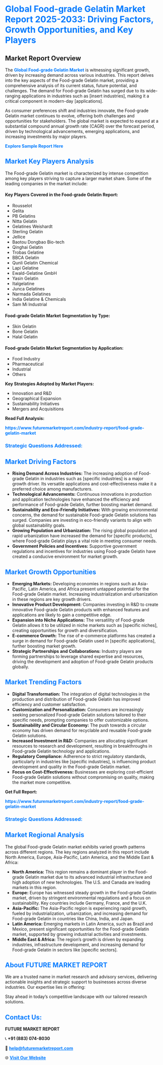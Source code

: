 <h1 style="color: #007BFF;">Global Food-grade Gelatin Market Report 2025-2033: Driving Factors, Growth Opportunities, and Key Players</h1>

<section id="overview">
<h2>Market Report Overview</h2>
<p>The <a href="https://www.futuremarketreport.com/industry-report/food-grade-gelatin-market" style="color: #007BFF; text-decoration: none;"><strong>Global Food-grade Gelatin Market</strong></a> is witnessing significant growth, driven by increasing demand across various industries. This report delves into the key aspects of the Food-grade Gelatin market, providing a comprehensive analysis of its current status, future potential, and challenges. The demand for Food-grade Gelatin has surged due to its wide-ranging applications in industries such as [insert industries], making it a critical component in modern-day [applications].</p>
<p>As consumer preferences shift and industries innovate, the Food-grade Gelatin market continues to evolve, offering both challenges and opportunities for stakeholders. The global market is expected to expand at a substantial compound annual growth rate (CAGR) over the forecast period, driven by technological advancements, emerging applications, and increasing investments by major players.</p>
</section>

<section id="overview">
<p><a href="https://www.futuremarketreport.com/request-sample/reportId=45638" style="color: #007BFF; text-decoration: none;"><strong>Explore Sample Report Here</strong></a></p>
</section>

<section id="key-players">
<h2 style="color: #007BFF;">Market Key Players Analysis</h2>
<p>The Food-grade Gelatin market is characterized by intense competition among key players striving to capture a larger market share. Some of the leading companies in the market include:</p>
<h4>Key Players Covered in the Food-grade Gelatin Report:</h4>
<ul><li>Rousselot</li><li>Gelita</li><li>PB Gelatins</li><li>Nitta Gelatin</li><li>Gelatines Weishardt</li><li>Sterling Gelatin</li><li>Jellice</li><li>Baotou Dongbao Bio-tech</li><li>Qinghai Gelatin</li><li>Trobas Gelatine</li><li>BBCA Gelatin</li><li>Qunli Gelatin Chemical</li><li>Lapi Gelatine</li><li>Ewald-Gelatine GmbH</li><li>Yasin Gelatin</li><li>Italgelatine</li><li>Junca Gelatines</li><li>Narmada Gelatines</li><li>India Gelatine &amp; Chemicals</li><li>Sam Mi Industrial</li></ul>
<h4>Food-grade Gelatin Market Segmentation by Type:</h4>
<ul><li>Skin Gelatin</li><li>Bone Gelatin</li><li>Halal Gelatin</li></ul>

<h4>Food-grade Gelatin Market Segmentation by Application:</h4>
<ul><li>Food Industry</li><li>Pharmaceutical</li><li>Industrial</li><li>Others</li></ul>
<p><strong>Key Strategies Adopted by Market Players:</strong></p>
<ul>
<li>Innovation and R&D</li>
<li>Geographical Expansion</li>
<li>Sustainability Initiatives</li>
<li>Mergers and Acquisitions</li>
</ul>
</section>

<section>
<p><strong>Read Full Analysis: </strong></p><a href="https://www.futuremarketreport.com/industry-report/food-grade-gelatin-market" style="color: #007BFF; text-decoration: none;"><strong>https://www.futuremarketreport.com/industry-report/food-grade-gelatin-market</strong></a>
<h3 style="color: #007BFF;">Strategic Questions Addressed:</h3>
</section>

<section id="driving-factors">
<h2 style="color: #007BFF;">Market Driving Factors</h2>
<ul>
<li><strong>Rising Demand Across Industries:</strong> The increasing adoption of Food-grade Gelatin in industries such as [specific industries] is a major growth driver. Its versatile applications and cost-effectiveness make it a preferred choice among manufacturers.</li>
<li><strong>Technological Advancements:</strong> Continuous innovations in production and application technologies have enhanced the efficiency and performance of Food-grade Gelatin, further boosting market demand.</li>
<li><strong>Sustainability and Eco-Friendly Initiatives:</strong> With growing environmental concerns, the demand for sustainable Food-grade Gelatin solutions has surged. Companies are investing in eco-friendly variants to align with global sustainability goals.</li>
<li><strong>Growing Population and Urbanization:</strong> The rising global population and rapid urbanization have increased the demand for [specific products], where Food-grade Gelatin plays a vital role in meeting consumer needs.</li>
<li><strong>Government Policies and Incentives:</strong> Supportive government regulations and incentives for industries using Food-grade Gelatin have created a conducive environment for market growth.</li>
</ul>
</section>

<section id="growth-opportunities">
<h2 style="color: #007BFF;">Market Growth Opportunities</h2>
<ul>
<li><strong>Emerging Markets:</strong> Developing economies in regions such as Asia-Pacific, Latin America, and Africa present untapped potential for the Food-grade Gelatin market. Increasing industrialization and urbanization in these regions are key growth drivers.</li>
<li><strong>Innovative Product Development:</strong> Companies investing in R&D to create innovative Food-grade Gelatin products with enhanced features and applications are likely to gain a competitive edge.</li>
<li><strong>Expansion into Niche Applications:</strong> The versatility of Food-grade Gelatin allows it to be utilized in niche markets such as [specific niches], creating opportunities for growth and diversification.</li>
<li><strong>E-commerce Growth:</strong> The rise of e-commerce platforms has created a surge in demand for Food-grade Gelatin used in [specific applications], further boosting market growth.</li>
<li><strong>Strategic Partnerships and Collaborations:</strong> Industry players are forming partnerships to leverage shared expertise and resources, driving the development and adoption of Food-grade Gelatin products globally.</li>
</ul>
</section>

<section id="trending-factors">
<h2 style="color: #007BFF;">Market Trending Factors</h2>
<ul>
<li><strong>Digital Transformation:</strong> The integration of digital technologies in the production and distribution of Food-grade Gelatin has improved efficiency and customer satisfaction.</li>
<li><strong>Customization and Personalization:</strong> Consumers are increasingly seeking personalized Food-grade Gelatin solutions tailored to their specific needs, prompting companies to offer customizable options.</li>
<li><strong>Sustainability and Circular Economy:</strong> The push towards a circular economy has driven demand for recyclable and reusable Food-grade Gelatin solutions.</li>
<li><strong>Increased Investment in R&D:</strong> Companies are allocating significant resources to research and development, resulting in breakthroughs in Food-grade Gelatin technology and applications.</li>
<li><strong>Regulatory Compliance:</strong> Adherence to strict regulatory standards, particularly in industries like [specific industries], is influencing product development and quality in the Food-grade Gelatin market.</li>
<li><strong>Focus on Cost-Effectiveness:</strong> Businesses are exploring cost-efficient Food-grade Gelatin solutions without compromising on quality, making the market more competitive.</li>
</ul>
</section>

<section>
<p><strong>Get Full Report: </strong></p><a href="https://www.futuremarketreport.com/industry-report/food-grade-gelatin-market" style="color: #007BFF; text-decoration: none;"><strong>https://www.futuremarketreport.com/industry-report/food-grade-gelatin-market</strong></a>
<h3 style="color: #007BFF;">Strategic Questions Addressed:</h3>
</section>


<section id="regional-analysis">
<h2 style="color: #007BFF;">Market Regional Analysis</h2>
<p>The global Food-grade Gelatin market exhibits varied growth patterns across different regions. The key regions analyzed in this report include North America, Europe, Asia-Pacific, Latin America, and the Middle East & Africa:</p>
<ul>
<li><strong>North America:</strong> This region remains a dominant player in the Food-grade Gelatin market due to its advanced industrial infrastructure and high adoption of new technologies. The U.S. and Canada are leading markets in this region.</li>
<li><strong>Europe:</strong> Europe has witnessed steady growth in the Food-grade Gelatin market, driven by stringent environmental regulations and a focus on sustainability. Key countries include Germany, France, and the U.K.</li>
<li><strong>Asia-Pacific:</strong> The Asia-Pacific region is experiencing rapid growth, fueled by industrialization, urbanization, and increasing demand for Food-grade Gelatin in countries like China, India, and Japan.</li>
<li><strong>Latin America:</strong> Emerging markets in Latin America, such as Brazil and Mexico, present significant opportunities for the Food-grade Gelatin market, supported by growing industrial activities and investments.</li>
<li><strong>Middle East & Africa:</strong> The region’s growth is driven by expanding industries, infrastructure development, and increasing demand for Food-grade Gelatin in sectors like [specific sectors].</li>
</ul>
</section>

<footer>
<h2 style="color: #007BFF;">About FUTURE MARKET REPORT</h2>
<p>We are a trusted name in market research and advisory services, delivering actionable insights and strategic support to businesses across diverse industries. Our expertise lies in offering:</p>

<p>Stay ahead in today’s competitive landscape with our tailored research solutions.</p>

<h2 style="color: #007BFF;">Contact Us:</h2>
<p><strong>FUTURE MARKET REPORT</strong></p>
<p>📞 <strong>+91 (883) 074-8030</strong></p>
<p>📧 <strong><a href="mailto:help@futuremarketreport.com" style="color: #007BFF;">help@futuremarketreport.com</a></strong></p>
<p>🌐 <strong><a href="https://www.futuremarketreport.com/" style="color: #007BFF;">Visit Our Website</a></strong></p>
</footer>